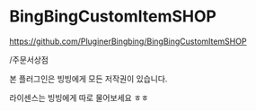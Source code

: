 # BingBingCustomItemSHOP
https://github.com/PluginerBingbing/BingBingCustomItemSHOP

/주문서상점

본 플러그인은 빙빙에게 모든 저작권이 있습니다. 

라이센스는 빙빙에게 따로 물어보세요 ㅎㅎ


